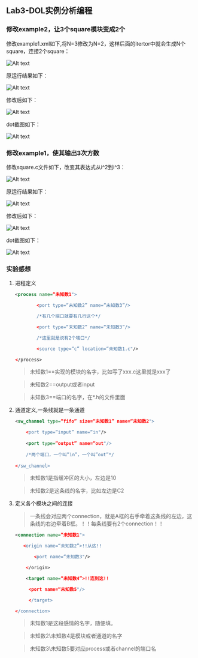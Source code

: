 ## Lab3-DOL实例分析编程



### 修改example2，让3个square模块变成2个



修改example1.xml如下,将N=3修改为N=2，这样后面的itertor中就会生成N个square，连接2个square：<br/>







 ![Alt text](https://github.com/tiger-BeA/assignment/blob/master/img/1.jpg)



 



 原运行结果如下：<br/>



 ![Alt text](https://github.com/tiger-BeA/assignment/blob/master/img/2.png)



 



 修改后如下：<br/>



 ![Alt text](https://github.com/tiger-BeA/assignment/blob/master/img/3.png)



 



dot截图如下：<br/>



![Alt text](https://github.com/tiger-BeA/assignment/blob/master/img/example2.png)







### 修改example1，使其输出3次方数



修改square.c文件如下，改变其表达式从i^2到i^3：<br/>



![Alt text](https://github.com/tiger-BeA/assignment/blob/master/img/5.jpg)







原运行结果如下：<br/>



![Alt text](https://github.com/tiger-BeA/assignment/blob/master/img/7.png)







修改后如下：<br/>



![Alt text](https://github.com/tiger-BeA/assignment/blob/master/img/6.png)







dot截图如下：<br/>







![Alt text](https://github.com/tiger-BeA/assignment/blob/master/img/ex1.png)



### 实验感想



 1. 进程定义


	``` xml
	<process name=“未知数1">
	
			<port type=“未知数2” name=“未知数3”/>
	
			/*有几个端口就要有几行这个*/
	
			<port type=“未知数2” name=“未知数3”/>
	
			/*这里就是说有2个端口*/
	
			<source type=“c” location=“未知数1.c"/>
	
	</process>
	```

	> 未知数1==实现的模块的名字，比如写了xxx.c这里就是xxx了

	> 未知数2==output或者input

	> 未知数3==端口的名字，在*.h的文件里面

		

 2. 通道定义,一条线就是一条通道
 
	``` xml
	<sw_channel type=“fifo” size=“未知数1” name=“未知数2">
	
		<port type=“input” name=“in"/>
		
		<port type=“output” name=“out"/>
		
		/*两个端口，一个叫”in”，一个叫”out”*/
		
	</sw_channel>
	```


	> 未知数1是指缓冲区的大小，左边是10

	> 未知数2是这条线的名字，比如左边是C2

 3. 定义各个模块之间的连接

	 > 一条线会对应两个connection，就是A框的右手牵着这条线的左边，这条线的右边牵着B框。！！每条线要有2个connection！！

	``` xml
	<connection name=“未知数1">

	   <origin name=“未知数2”>!!从这!!

	       <port name=“未知数3"/>

	    </origin>

	    <target name=“未知数4”>!!连到这!!

		 <port name=“未知数5"/>

	     </target>

	</connection>
	```

	> 未知数1是这段感情的名字，随便填。

	> 未知数2\未知数4是模块或者通道的名字

	> 未知数3\未知数5要对应process或者channel的端口名



 

	





	


